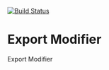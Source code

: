 [![Build Status](https://travis-ci.org/Einrichtungshaus-Ostermann/OstExportModifier.svg?branch=master)](https://travis-ci.org/Einrichtungshaus-Ostermann/OstExportModifier)
# Export Modifier
Export Modifier